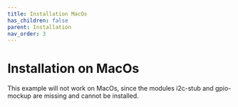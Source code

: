 ```yaml
---
title: Installation MacOs
has_children: false
parent: Installation
nav_order: 3
---
```


# Installation on MacOs
This example will not work on MacOs, since the modules i2c-stub and gpio-mockup are missing and cannot be installed.